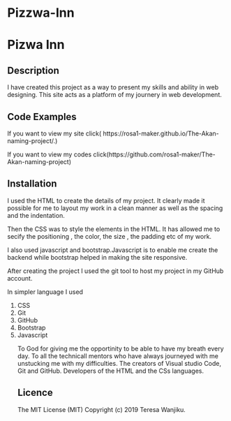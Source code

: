 # Pizzwa-Inn
<h1>Pizwa Inn</h1>
<h2>Description</h2>
<p>I have created this project as a way to present my skills and ability in web designing. This site acts as a platform of my journery in web development.</p>

<h2>Code Examples</h2>
<p>If you want to view my site click( https://rosa1-maker.github.io/The-Akan-naming-project/.)</p>

<p>If you want to view my codes click(https://github.com/rosa1-maker/The-Akan-naming-project)</p>

<h2>Installation</h2>

<p>I used the HTML to create the details of my project. It clearly made it possible for me to layout my work in a clean manner as well as the spacing and the indentation.</p>

<p>Then the CSS was to style the elements in the HTML. It has allowed me to secify the positioning , the color, the size , the padding etc of my work.</p>

<p> I also used javascript and bootstrap.Javascript is to enable me create the backend while bootstrap helped in making the site responsive.</p>
<p>After creating the project I used the git tool to host my project in my GitHub account.</p>

<p>In simpler language I used
<ol>
<li>CSS</li>
<li>Git</li>
<li>GitHub</li>
<li>Bootstrap</li>
<li>Javascript</li>
</p>
<h2Gratitude</h2>
To God for giving me the opportinity to be able to have my breath every day.
To all the technicall mentors who have always journeyed with me unstucking me with my difficulties.
The creators of Visual studio Code, Git and GitHub.
Developers of the HTML and the CSs languages.
<h2>Licence</h2>
The MIT License (MIT)
Copyright (c) 2019 Teresa Wanjiku.
